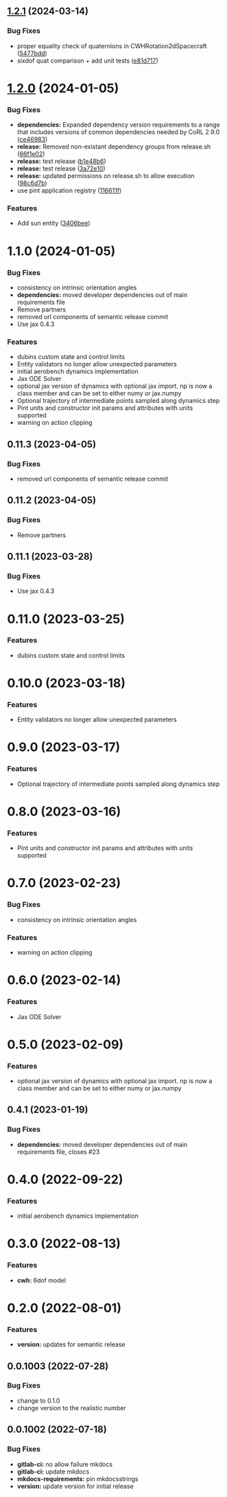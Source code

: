 ## [1.2.1](https://github.com/act3-ace/safe-autonomy-dynamics/compare/v1.2.0...v1.2.1) (2024-03-14)


### Bug Fixes

* proper equality check of quaternions in CWHRotation2dSpacecraft ([5477bdd](https://github.com/act3-ace/safe-autonomy-dynamics/commit/5477bddc822844b7ba63211a9a34cba087b7e068))
* sixdof quat comparison + add unit tests ([e81d717](https://github.com/act3-ace/safe-autonomy-dynamics/commit/e81d717d253fa80c0397a8b8020129e39ae28ce4))

# [1.2.0](https://github.com/act3-ace/safe-autonomy-dynamics/compare/v1.1.0...v1.2.0) (2024-01-05)


### Bug Fixes

* **dependencies:** Expanded dependency version requirements to a range that includes versions of common dependencies needed by CoRL 2.9.0 ([ce46983](https://github.com/act3-ace/safe-autonomy-dynamics/commit/ce46983bfbae42b312d0143729b42fb535157815))
* **release:** Removed non-existant dependency groups from release.sh ([66f1e02](https://github.com/act3-ace/safe-autonomy-dynamics/commit/66f1e02c0230839c433206d87f08b6d1c78abf32))
* **release:** test release ([b1e48b6](https://github.com/act3-ace/safe-autonomy-dynamics/commit/b1e48b6aac33dae2793643e32d93393cbbba8b06))
* **release:** test release ([3a72e10](https://github.com/act3-ace/safe-autonomy-dynamics/commit/3a72e10afd5a5d3e0085588ff9f84f88d43054f5))
* **release:** updated permissions on release.sh to allow execution ([98c6d7b](https://github.com/act3-ace/safe-autonomy-dynamics/commit/98c6d7bf96523764dd6ca2ec0ea855b8a664e7e0))
* use pint application registry ([116611f](https://github.com/act3-ace/safe-autonomy-dynamics/commit/116611f12938d9dc05a412889769501b377d3296))


### Features

* Add sun entity ([3406bee](https://github.com/act3-ace/safe-autonomy-dynamics/commit/3406beee877fd9fe99780bec0aaafa4e7d460264))

# 1.1.0 (2024-01-05)


### Bug Fixes

* consistency on intrinsic orientation angles
* **dependencies:** moved developer dependencies out of main requirements file
* Remove partners
* removed url components of semantic release commit
* Use jax 0.4.3


### Features

* dubins custom state and control limits
* Entity validators no longer allow unexpected parameters
* initial aerobench dynamics implementation
* Jax ODE Solver
* optional jax version of dynamics with optional jax import. np is now a class member and can be set to either numy or jax.numpy
* Optional trajectory of intermediate points sampled along dynamics step
* Pint units and constructor init params and attributes with units supported
* warning on action clipping

## 0.11.3 (2023-04-05)


### Bug Fixes

* removed url components of semantic release commit

## 0.11.2 (2023-04-05)


### Bug Fixes

* Remove partners

## 0.11.1 (2023-03-28)


### Bug Fixes

* Use jax 0.4.3

# 0.11.0 (2023-03-25)


### Features

* dubins custom state and control limits

# 0.10.0 (2023-03-18)


### Features

* Entity validators no longer allow unexpected parameters

# 0.9.0 (2023-03-17)


### Features

* Optional trajectory of intermediate points sampled along dynamics step

# 0.8.0 (2023-03-16)


### Features

* Pint units and constructor init params and attributes with units supported

# 0.7.0 (2023-02-23)


### Bug Fixes

* consistency on intrinsic orientation angles


### Features

* warning on action clipping

# 0.6.0 (2023-02-14)


### Features

* Jax ODE Solver

# 0.5.0 (2023-02-09)


### Features

* optional jax version of dynamics with optional jax import. np is now a class member and can be set to either numy or jax.numpy

## 0.4.1 (2023-01-19)


### Bug Fixes

* **dependencies:** moved developer dependencies out of main requirements file, closes #23

# 0.4.0 (2022-09-22)


### Features

* initial aerobench dynamics implementation

# 0.3.0 (2022-08-13)


### Features

* **cwh:** 6dof model

# 0.2.0 (2022-08-01)


### Features

* **version:** updates for semantic release

## 0.0.1003 (2022-07-28)


### Bug Fixes

* change to 0.1.0
* change version to the realistic number

## 0.0.1002 (2022-07-18)


### Bug Fixes

* **gitlab-ci:** no allow failure mkdocs
* **gitlab-ci:** update mkdocs
* **mkdocs-requirements:** pin mkdocsstrings
* **version:** update version for initial release

